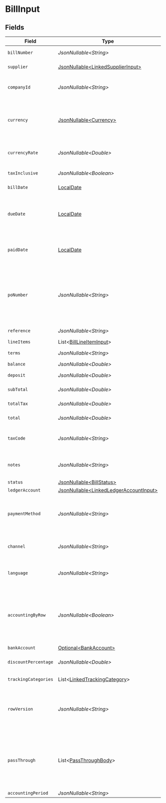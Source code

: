 # BillInput


## Fields

| Field                                                                                                                                                            | Type                                                                                                                                                             | Required                                                                                                                                                         | Description                                                                                                                                                      | Example                                                                                                                                                          |
| ---------------------------------------------------------------------------------------------------------------------------------------------------------------- | ---------------------------------------------------------------------------------------------------------------------------------------------------------------- | ---------------------------------------------------------------------------------------------------------------------------------------------------------------- | ---------------------------------------------------------------------------------------------------------------------------------------------------------------- | ---------------------------------------------------------------------------------------------------------------------------------------------------------------- |
| `billNumber`                                                                                                                                                     | *JsonNullable\<String>*                                                                                                                                          | :heavy_minus_sign:                                                                                                                                               | Reference to supplier bill number                                                                                                                                | 10001                                                                                                                                                            |
| `supplier`                                                                                                                                                       | [JsonNullable\<LinkedSupplierInput>](../../models/components/LinkedSupplierInput.md)                                                                             | :heavy_minus_sign:                                                                                                                                               | The supplier this entity is linked to.                                                                                                                           |                                                                                                                                                                  |
| `companyId`                                                                                                                                                      | *JsonNullable\<String>*                                                                                                                                          | :heavy_minus_sign:                                                                                                                                               | The company or subsidiary id the transaction belongs to                                                                                                          | 12345                                                                                                                                                            |
| `currency`                                                                                                                                                       | [JsonNullable\<Currency>](../../models/components/Currency.md)                                                                                                   | :heavy_minus_sign:                                                                                                                                               | Indicates the associated currency for an amount of money. Values correspond to [ISO 4217](https://en.wikipedia.org/wiki/ISO_4217).                               | USD                                                                                                                                                              |
| `currencyRate`                                                                                                                                                   | *JsonNullable\<Double>*                                                                                                                                          | :heavy_minus_sign:                                                                                                                                               | Currency Exchange Rate at the time entity was recorded/generated.                                                                                                | 0.69                                                                                                                                                             |
| `taxInclusive`                                                                                                                                                   | *JsonNullable\<Boolean>*                                                                                                                                         | :heavy_minus_sign:                                                                                                                                               | Amounts are including tax                                                                                                                                        | true                                                                                                                                                             |
| `billDate`                                                                                                                                                       | [LocalDate](https://docs.oracle.com/javase/8/docs/api/java/time/LocalDate.html)                                                                                  | :heavy_minus_sign:                                                                                                                                               | Date bill was issued - YYYY-MM-DD.                                                                                                                               | 2020-09-30                                                                                                                                                       |
| `dueDate`                                                                                                                                                        | [LocalDate](https://docs.oracle.com/javase/8/docs/api/java/time/LocalDate.html)                                                                                  | :heavy_minus_sign:                                                                                                                                               | The due date is the date on which a payment is scheduled to be received - YYYY-MM-DD.                                                                            | 2020-10-30                                                                                                                                                       |
| `paidDate`                                                                                                                                                       | [LocalDate](https://docs.oracle.com/javase/8/docs/api/java/time/LocalDate.html)                                                                                  | :heavy_minus_sign:                                                                                                                                               | The paid date is the date on which a payment was sent to the supplier - YYYY-MM-DD.                                                                              | 2020-10-30                                                                                                                                                       |
| `poNumber`                                                                                                                                                       | *JsonNullable\<String>*                                                                                                                                          | :heavy_minus_sign:                                                                                                                                               | A PO Number uniquely identifies a purchase order and is generally defined by the buyer. The buyer will match the PO number in the invoice to the Purchase Order. | 90000117                                                                                                                                                         |
| `reference`                                                                                                                                                      | *JsonNullable\<String>*                                                                                                                                          | :heavy_minus_sign:                                                                                                                                               | Optional bill reference.                                                                                                                                         | 123456                                                                                                                                                           |
| `lineItems`                                                                                                                                                      | List\<[BillLineItemInput](../../models/components/BillLineItemInput.md)>                                                                                         | :heavy_minus_sign:                                                                                                                                               | N/A                                                                                                                                                              |                                                                                                                                                                  |
| `terms`                                                                                                                                                          | *JsonNullable\<String>*                                                                                                                                          | :heavy_minus_sign:                                                                                                                                               | Terms of payment.                                                                                                                                                | Net 30 days                                                                                                                                                      |
| `balance`                                                                                                                                                        | *JsonNullable\<Double>*                                                                                                                                          | :heavy_minus_sign:                                                                                                                                               | Balance of bill due.                                                                                                                                             | 27500                                                                                                                                                            |
| `deposit`                                                                                                                                                        | *JsonNullable\<Double>*                                                                                                                                          | :heavy_minus_sign:                                                                                                                                               | Amount of deposit made to this bill.                                                                                                                             | 0                                                                                                                                                                |
| `subTotal`                                                                                                                                                       | *JsonNullable\<Double>*                                                                                                                                          | :heavy_minus_sign:                                                                                                                                               | Sub-total amount, normally before tax.                                                                                                                           | 27500                                                                                                                                                            |
| `totalTax`                                                                                                                                                       | *JsonNullable\<Double>*                                                                                                                                          | :heavy_minus_sign:                                                                                                                                               | Total tax amount applied to this bill.                                                                                                                           | 2500                                                                                                                                                             |
| `total`                                                                                                                                                          | *JsonNullable\<Double>*                                                                                                                                          | :heavy_minus_sign:                                                                                                                                               | Total amount of bill, including tax.                                                                                                                             | 27500                                                                                                                                                            |
| `taxCode`                                                                                                                                                        | *JsonNullable\<String>*                                                                                                                                          | :heavy_minus_sign:                                                                                                                                               | Applicable tax id/code override if tax is not supplied on a line item basis.                                                                                     | 1234                                                                                                                                                             |
| `notes`                                                                                                                                                          | *JsonNullable\<String>*                                                                                                                                          | :heavy_minus_sign:                                                                                                                                               | N/A                                                                                                                                                              | Some notes about this bill.                                                                                                                                      |
| `status`                                                                                                                                                         | [JsonNullable\<BillStatus>](../../models/components/BillStatus.md)                                                                                               | :heavy_minus_sign:                                                                                                                                               | Invoice status                                                                                                                                                   | draft                                                                                                                                                            |
| `ledgerAccount`                                                                                                                                                  | [JsonNullable\<LinkedLedgerAccountInput>](../../models/components/LinkedLedgerAccountInput.md)                                                                   | :heavy_minus_sign:                                                                                                                                               | N/A                                                                                                                                                              |                                                                                                                                                                  |
| `paymentMethod`                                                                                                                                                  | *JsonNullable\<String>*                                                                                                                                          | :heavy_minus_sign:                                                                                                                                               | Payment method used for the transaction, such as cash, credit card, bank transfer, or check                                                                      | cash                                                                                                                                                             |
| `channel`                                                                                                                                                        | *JsonNullable\<String>*                                                                                                                                          | :heavy_minus_sign:                                                                                                                                               | The channel through which the transaction is processed.                                                                                                          | email                                                                                                                                                            |
| `language`                                                                                                                                                       | *JsonNullable\<String>*                                                                                                                                          | :heavy_minus_sign:                                                                                                                                               | language code according to ISO 639-1. For the United States - EN                                                                                                 | EN                                                                                                                                                               |
| `accountingByRow`                                                                                                                                                | *JsonNullable\<Boolean>*                                                                                                                                         | :heavy_minus_sign:                                                                                                                                               | Indicates if accounting by row is used (true) or not (false). Accounting by row means that a separate ledger transaction is created for each row.                | false                                                                                                                                                            |
| `bankAccount`                                                                                                                                                    | [Optional\<BankAccount>](../../models/components/BankAccount.md)                                                                                                 | :heavy_minus_sign:                                                                                                                                               | N/A                                                                                                                                                              |                                                                                                                                                                  |
| `discountPercentage`                                                                                                                                             | *JsonNullable\<Double>*                                                                                                                                          | :heavy_minus_sign:                                                                                                                                               | Discount percentage applied to this transaction.                                                                                                                 | 5.5                                                                                                                                                              |
| `trackingCategories`                                                                                                                                             | List\<[LinkedTrackingCategory](../../models/components/LinkedTrackingCategory.md)>                                                                               | :heavy_minus_sign:                                                                                                                                               | A list of linked tracking categories.                                                                                                                            |                                                                                                                                                                  |
| `rowVersion`                                                                                                                                                     | *JsonNullable\<String>*                                                                                                                                          | :heavy_minus_sign:                                                                                                                                               | A binary value used to detect updates to a object and prevent data conflicts. It is incremented each time an update is made to the object.                       | 1-12345                                                                                                                                                          |
| `passThrough`                                                                                                                                                    | List\<[PassThroughBody](../../models/components/PassThroughBody.md)>                                                                                             | :heavy_minus_sign:                                                                                                                                               | The pass_through property allows passing service-specific, custom data or structured modifications in request body when creating or updating resources.          |                                                                                                                                                                  |
| `accountingPeriod`                                                                                                                                               | *JsonNullable\<String>*                                                                                                                                          | :heavy_minus_sign:                                                                                                                                               | Accounting period                                                                                                                                                | 01-24                                                                                                                                                            |